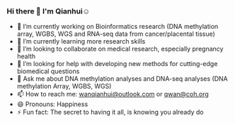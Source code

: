 ### Hi there 👋 I'm Qianhui☺️

<!--
**QianhuiWan/QianhuiWan** is a ✨ _special_ ✨ repository because its `README.md` (this file) appears on your GitHub profile.

Here are some ideas to get you started:
-->

- 🔭 I’m currently working on Bioinformatics research (DNA methylation array, WGBS, WGS and RNA-seq data from cancer/placental tissue)
- 🌱 I’m currently learning more research skills 
- 👯 I’m looking to collaborate on medical research, especially pregnancy health 
- 🤔 I’m looking for help with developing new methods for cutting-edge biomedical questions
- 💬 Ask me about DNA methylation analyses and DNA-seq analyses (DNA methylation Array, WGBS, WGS)
- 📫 How to reach me: wanqianhui@outlook.com or qwan@coh.org
- 😄 Pronouns: Happiness
- ⚡ Fun fact: The secret to having it all, is knowing you already do
